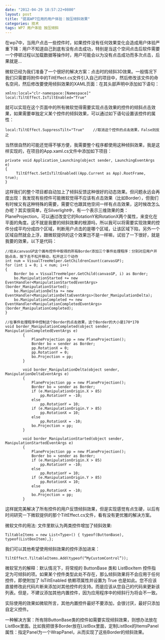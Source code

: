 ```yaml
---
date: "2012-04-29 18:57:22+0800"
layout: post
title: "提高WP7应用的用户体验：按压倾斜效果"
categories: 技术
tags: WP7 用户体验 按压倾斜
---
```



在wp7中，当用户点击一些控件时，如果控件没有任何效果变化会造成用户体验严重下降：用户不知道自己到底有没有点击成功，特别是当这个空间点击后软件需要一个停顿过程以加载数据等操作时，用户可能会以为没有点击成功而多次点击，后果就是…

微软已经为我们准备了一个很好的解决方案：点击时的倾斜3D效果。一般情况下我们只需要将附件中的TiltEffect.cs文件引入自己的项目中，然后修改该文件的命名空间，然后修改要使用倾斜效果的XAML页面：在其头部声明中添加如下语句：

	xmlns:local="clr-namespace:[Namespace]"
	local:TiltEffect.IsTiltEnabled="True"

就可以实现在这个页面中的所有微软觉得需要实现点击效果的控件的倾斜点击效果，如果需要单独定义某个控件的倾斜效果，可以通过如下语句设置该控件的属性：

	local:TiltEffect.SuppressTilt="True"	//取消这个控件的点击效果，False则反之

当然很自然的可能还觉得不够方便，我需要整个程序都使用这种倾斜效果，我是这样实现的，在项目的App.xaml.cs文件中添加如下项目：

	private void Application_Launching(object sender, LaunchingEventArgs e)
	{
	     TiltEffect.SetIsTiltEnabled((App.Current as App).RootFrame, true);
	}
	
这样我们的整个项目都自动加上了倾斜反馈这种很好的动态效果。但问题永远会再度出现：我发现有些控件可能微软觉得不应该有点击效果（比如Border），但我们有时候又有这种特殊的需要，需要它也跟其他空间一样有点击效果，这时候改怎么办呢？其实很简单，在Silverlight中，有一个表示三维效果的类：PlaneProjection，可以通过改变它的RotationY和RotationX两个属性，来变化在平面的角度。这不就是我要的倾斜效果的根源吗，所以我可以将需要实现效果的控件分成平均分成四个区域，判断用户点击的是哪个区域，让该区域下陷，另外一个区域自然就会上浮，跟微软提供的这个效果岂不是一样嘛，试验了一下很好，就是我要的效果，以下是代码：

	//给从canvasGP这个画布控件中取得的所有Border添加三个事件处理程序：分别对应用户开始点击，按下去不松开移动，松开这三个动作
	int num = VisualTreeHelper.GetChildrenCount(canvasGP);  
	for (int i = 0; i < num; i++)
	{
	    Border bo = VisualTreeHelper.GetChild(canvasGP, i) as Border;
	    bo.ManipulationStarted += new EventHandler<ManipulationStartedEventArgs>(border_ManipulationStarted);
	    bo.ManipulationDelta += new EventHandler<ManipulationDeltaEventArgs>(border_ManipulationDelta);
	    bo.ManipulationCompleted += new EventHandler<ManipulationCompletedEventArgs>(border_ManipulationCompleted);
	}
	
	//在事件处理程序中控制这个Border的点击效果，这个Border的大小是170*170
	void border_ManipulationCompleted(object sender, ManipulationCompletedEventArgs e)
	        {
	            PlaneProjection pp = new PlaneProjection();
	            Border bo = sender as Border;
	            pp.RotationX = 0;
	            pp.RotationY = 0;
	            bo.Projection = pp;
	        }
	
	        void border_ManipulationDelta(object sender, ManipulationDeltaEventArgs e)
	        {
	            PlaneProjection pp = new PlaneProjection();
	            Border bo = sender as Border;
	            if (e.ManipulationOrigin.X > 85)
	                pp.RotationY = -10;
	            else
	                pp.RotationY = 10;
	            if (e.ManipulationOrigin.Y > 85)
	                pp.RotationX = 10;
	            else
	                pp.RotationX = -10;
	            bo.Projection = pp;
	        }
	
	        void border_ManipulationStarted(object sender, ManipulationStartedEventArgs e)
	        {
	            PlaneProjection pp = new PlaneProjection();
	            Border bo = sender as Border;
	            if (e.ManipulationOrigin.X > 85)
	                pp.RotationY = -10;
	            else
	                pp.RotationY = 10;
	            if (e.ManipulationOrigin.Y > 85)
	                pp.RotationX = 10;
	            else
	                pp.RotationX = -10;
	            bo.Projection = pp;
	        }
	
这样就完美解决了所有控件的用户反馈倾斜效果，但是实现感觉有点生硬，以后有时间研究一下微软提供的那个TiltEffect.cs文件，看有没有更优雅的解决方案。

微软文件的用法:
文件里默认为两类控件增加了倾斜效果:

	TiltableItems = new List<Type>() { typeof(ButtonBase), typeof(ListBoxItem),};

我们可以其他希望使用倾斜效果的控件添加进来：

	TiltEffect.TiltableItems.Add(typeof(“MyCustomControl”));

微软官方的解释：默认情况下，将常规的 ButtonBase 类和 ListBoxItem 控件指定为可倾斜的项。如果某个控件类型此处不存在，那么倾斜效果将不会应用于任何控件，即使附加了 IsTiltEnabled 依赖项属性并设置为 True 也是如此。您不应该直接修改此代码片断来添加对其他控件的支持。而是应该从您自己的代码来更新该列表。但是，不建议添加其他内置控件，因为应用程序中的倾斜行为将会不一致。

实际使用的效果如微软所言，其他内置控件最好不要添加，会很讨厌，最好只添加自定义控件。

一种解决方案：所有除ButtonBase类的控件如需要实现倾斜效果，则想办法放在ListBox里面。比如我把很多Border放在ListBox里面，定制ListBox的ItemsPanel属性：指定Panel为一个WrapPanel，从而实现了这些Border的倾斜效果。
